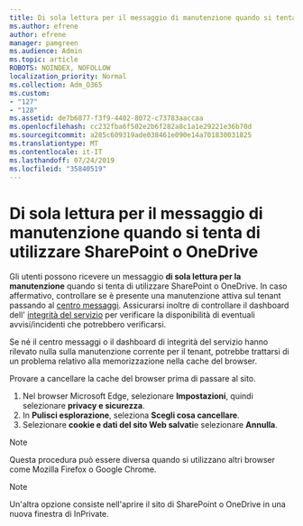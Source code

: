 ```yaml
---
title: Di sola lettura per il messaggio di manutenzione quando si tenta di utilizzare SharePoint o OneDrive
ms.author: efrene
author: efrene
manager: pamgreen
ms.audience: Admin
ms.topic: article
ROBOTS: NOINDEX, NOFOLLOW
localization_priority: Normal
ms.collection: Adm_O365
ms.custom:
- "127"
- "128"
ms.assetid: de7b6877-f3f9-4402-8072-c73783aaccaa
ms.openlocfilehash: cc232fba6f502e2b6f282a8c1a1e29221e36b70d
ms.sourcegitcommit: a285c609319ade038461e090e14a701830031825
ms.translationtype: MT
ms.contentlocale: it-IT
ms.lasthandoff: 07/24/2019
ms.locfileid: "35840519"
---
```

# <a name="read-only-for-maintenance-message-when-attempting-to-use-sharepoint-or-onedrive"></a>Di sola lettura per il messaggio di manutenzione quando si tenta di utilizzare SharePoint o OneDrive

Gli utenti possono ricevere un messaggio **di sola lettura per la manutenzione** quando si tenta di utilizzare SharePoint o OneDrive.  In caso affermativo, controllare se è presente una manutenzione attiva sul tenant passando al [centro messaggi](https://portal.office.com/adminportal/home#/MessageCenter). Assicurarsi inoltre di controllare il dashboard dell' [integrità del servizio](https://portal.office.com/adminportal/home#/servicehealth) per verificare la disponibilità di eventuali avvisi/incidenti che potrebbero verificarsi.

Se né il centro messaggi o il dashboard di integrità del servizio hanno rilevato nulla sulla manutenzione corrente per il tenant, potrebbe trattarsi di un problema relativo alla memorizzazione nella cache del browser.

Provare a cancellare la cache del browser prima di passare al sito.

1. Nel browser Microsoft Edge, selezionare **Impostazioni**, quindi selezionare **privacy e sicurezza**.
2. In **Pulisci esplorazione**, seleziona **Scegli cosa cancellare**.
3. Selezionare **cookie e dati del sito Web salvati**e selezionare **Annulla**.

>[!Note] 
> Questa procedura può essere diversa quando si utilizzano altri browser come Mozilla Firefox o Google Chrome.

>[!Note] 
> Un'altra opzione consiste nell'aprire il sito di SharePoint o OneDrive in una nuova finestra di InPrivate.